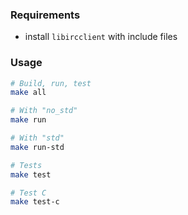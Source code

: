 ### Requirements

- install `libircclient` with include files

### Usage

```sh
# Build, run, test
make all

# With "no_std"
make run

# With "std"
make run-std

# Tests
make test

# Test C
make test-c

```
